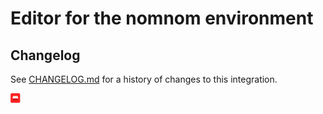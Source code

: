 # Editor for the nomnom environment

## Changelog

See [CHANGELOG.md](CHANGELOG.md) for a history of changes to this integration.

[![Built with Lightrix/npm](https://raw.githubusercontent.com/Lightrix/npm/main/.github/img/favicon.png)](https://github.com/Lightrix/npm)

